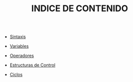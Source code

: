 <h1 align="center">INDICE DE CONTENIDO</h1>
<br>
<br>

* [Sintaxis](./00%20-%20Sintaxis/README.md)

* [Variables](./01%20-%20Variables/README.md)

* [Operadores](./02%20-%20Operadores/README2.md)

* [Estructuras de Control](./03%20-%20Estructuras%20de%20control/README.md)

* [Ciclos](./04%20-%20Ciclos/)